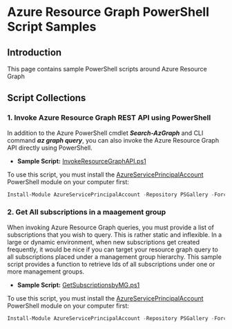 # Azure Resource Graph PowerShell Script Samples
## Introduction
This page contains sample PowerShell scripts around Azure Resource Graph

## Script Collections
### 1. Invoke Azure Resource Graph REST API using PowerShell
In addition to the Azure PowerShell cmdlet ***Search-AzGraph*** and CLI command ***az graph query***, you can also invoke the Azure Resource Graph API directly using PowerShell.

* **Sample Script:** [InvokeResourceGraphAPI.ps1](../Scripts/InvokeResourceGraphAPI.ps1)

To use this script, you must install the [AzureServicePrincipalAccount](https://www.powershellgallery.com/packages/AzureServicePrincipalAccount/) PowerShell module on your computer first:
~~~PowerShell
Install-Module AzureServicePrincipalAccount -Repository PSGallery -Force
~~~

### 2. Get All subscriptions in a maagement group
When invoking Azure Resource Graph queries, you must provide a list of subscriptions that you wish to query. This is rather static and inflexible. In a large or dynamic environment, when new subscriptions get created frequently, it would be nice if you can target your resource graph query to all subscriptions placed under a management group hierarchy.
This sample script provides a function to retrieve Ids of all subscriptions under one or more management groups.

* **Sample Script:** [GetSubscriptionsbyMG.ps1](../Scripts/GetSubscriptionsbyMG.ps1)

To use this script, you must install the [AzureServicePrincipalAccount](https://www.powershellgallery.com/packages/AzureServicePrincipalAccount/) PowerShell module on your computer first:
~~~PowerShell
Install-Module AzureServicePrincipalAccount -Repository PSGallery -Force
~~~